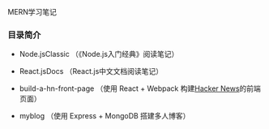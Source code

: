 
MERN学习笔记

### 目录简介

- Node.jsClassic （《Node.js入门经典》阅读笔记）

- React.jsDocs （React.js中文文档阅读笔记）

- build-a-hn-front-page （使用 React + Webpack 构建[Hacker News](https://news.ycombinator.com/)的前端页面）

- myblog （使用 Express + MongoDB 搭建多人博客）
